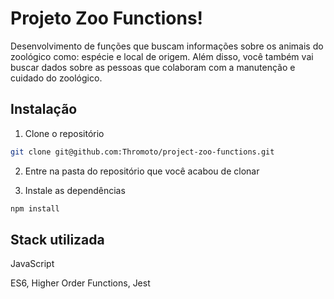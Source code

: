 
# Projeto Zoo Functions!

Desenvolvimento de funções que buscam informações sobre os animais do zoológico como: espécie e local de origem. Além disso, você também vai buscar dados sobre as pessoas que colaboram com a manutenção e cuidado do zoológico.


## Instalação

1. Clone o repositório
```bash
git clone git@github.com:Thromoto/project-zoo-functions.git
```
2. Entre na pasta do repositório que você acabou de clonar

3. Instale as dependências
```bash
npm install
```

## Stack utilizada

JavaScript

ES6, Higher Order Functions, Jest